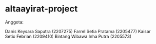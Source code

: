 # altaayirat-project

Anggota:

Danis Keysara Saputra (2207275)
Farrel Setia Pratama (2205477)
Kaisar Setio Febrian (2209410)
Bintang Wibawa Inha Putra (2205573)
